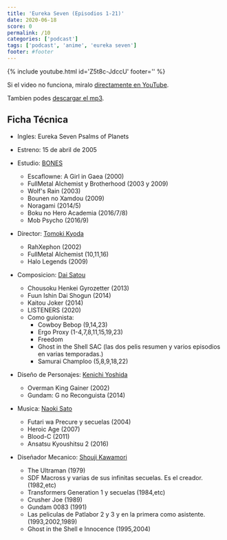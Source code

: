 ```yaml
---
title: 'Eureka Seven (Episodios 1-21)'
date: 2020-06-18
score: 0
permalink: /10
categories: ['podcast']
tags: ['podcast', 'anime', 'eureka seven']
footer: #footer
---
```


{% include youtube.html id='Z5t8c-JdccU' footer='' %}

Si el video no funciona, miralo [directamente en YouTube](https://www.youtube.com/watch?v=Z5t8c-JdccU).

Tambien podes [descargar el mp3](https://anchor.fm/s/2ed233f8/podcast/play/17358086/https%3A%2F%2Fd3ctxlq1ktw2nl.cloudfront.net%2Fstaging%2F2020-6-31%2F94640301-44100-2-32773ac66365cd02.mp3).

## Ficha Técnica

- Ingles: Eureka Seven Psalms of Planets
- Estreno: 15 de abril de 2005
- Estudio: [BONES](https://anilist.co/studio/4)
    - Escaflowne: A Girl in Gaea (2000)
    - FullMetal Alchemist y Brotherhood (2003 y 2009)
    - Wolf's Rain (2003)
    - Bounen no Xamdou (2009)
    - Noragami (2014/5)
    - Boku no Hero Academia (2016/7/8)
    - Mob Psycho (2016/9)

- Director: [Tomoki Kyoda](https://anilist.co/staff/100405)
    - RahXephon (2002)
    - FullMetal Alchemist (10,11,16)
    - Halo Legends (2009)

- Composicion: [Dai Satou](https://anilist.co/staff/100245)
    - Chousoku Henkei Gyrozetter (2013)
    - Fuun Ishin Dai Shogun (2014)
    - Kaitou Joker (2014)
    - LISTENERS (2020)
    - Como guionista:
        - Cowboy Bebop (9,14,23)
        - Ergo Proxy (1-4,7,8,11,15,19,23)
        - Freedom
        - Ghost in the Shell SAC (las dos pelis resumen y varios episodios en varias temporadas.)
        - Samurai Champloo (5,8,9,18,22)

- Diseño de Personajes: [Kenichi Yoshida](https://anilist.co/staff/103498)
    - Overman King Gainer (2002)
    - Gundam: G no Reconguista (2014)

- Musica: [Naoki Sato](https://anilist.co/staff/100171)
    - Futari wa Precure y secuelas (2004)
    - Heroic Age (2007)
    - Blood-C (2011)
    - Ansatsu Kyoushitsu 2 (2016)

- Diseñador Mecanico: [Shouji Kawamori](https://anilist.co/staff/97501)
    - The Ultraman (1979)
    - SDF Macross y varias de sus infinitas secuelas. Es el creador. (1982,etc)
    - Transformers Generation 1 y secuelas (1984,etc)
    - Crusher Joe (1989)
    - Gundam 0083 (1991)
    - Las peliculas de Patlabor 2 y 3 y en la primera como asistente. (1993,2002,1989)
    - Ghost in the Shell e Innocence (1995,2004)